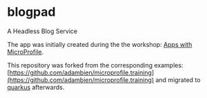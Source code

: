 # blogpad

A Headless Blog Service

The app was initially created during the the workshop: [Apps with MicroProfile](https://vimeo.com/ondemand/microprofile). 

This repository was forked from the corresponding examples: [https://github.com/adambien/microprofile.training](https://github.com/adambien/microprofile.training) and migrated to [quarkus](https://quarkus.io) afterwards. 